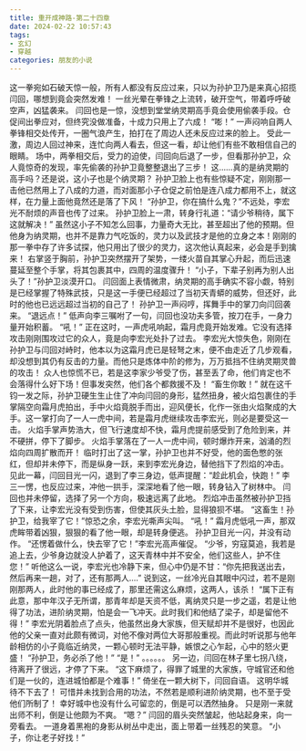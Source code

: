 ```yaml
---
title: 重开成神路-第二十四章
date: 2024-02-22 10:57:43
tags:
- 玄幻
- 穿越
categories: 朋友的小说
---
```

这一拳宛如石破天惊一般，所有人都没有反应过来，只以为孙护卫乃是来真心招揽闫回，哪想到竟会突然发难！
一丝光晕在拳锋之上流转，破开空气，带着呼呼破空声，凶猛袭来。
闫回也是一惊，没想到堂堂纳灵期高手竟会使用偷袭手段。仓促间出拳应对，但终究没做准备，十成力只用上了六成！
“嘭！”
一声闷响自两人拳锋相交处传开，一圈气浪产生，拍打在了周边人还未反应过来的脸上。
受此一激，周边人回过神来，连忙向两人看去，但这一看，却让他们有些不敢相信自己的眼睛。
场中，两拳相交后，受力的迫使，闫回向后退了一步，但看那孙护卫，众人竟惊奇的发现，率先偷袭的孙护卫竟整整退出了三步！
这......真的是纳灵期的高手吗？还是说，这小子也是个纳灵期？
孙护卫脸上也有些惊疑不定，刚刚那一击他已然用上了八成的力道，而对面那小子仓促之前怕是连八成力都用不上，就这样，在力量上面他竟然还是落了下风！
“孙护卫，你在搞什么鬼？”不远处，李宏光不耐烦的声音也传了过来。
孙护卫脸上一肃，转身行礼道：“请少爷稍待，属下这就解决！”
虽然这小子不知怎么回事，力量奇大无比，甚至超出了他的预期。但他身为纳灵期，也并不是靠力气吃饭的，灵力以及武技才是他的立身之本！刚刚的那一拳中存了许多试探，他只用出了很少的灵力，这次他认真起来，必会是手到擒来！
右掌竖于胸前，孙护卫突然摆开了架势，一缕火苗自其掌心升起，而后迅速蔓延至整个手掌，将其包裹其中，四周的温度骤升！
“小子，下辈子别再为别人出头了！”孙护卫淡漠开口。
闫回面上表情微肃，纳灵期的高手确实不容小觑，特别是已经掌握了特殊武技，只是这一手便已经超过了当初天青蟒的威势，但还好，此时的他也已远远超过当初的自己了！
孙护卫一声闷哼，挥舞手中的掌刀向闫回袭来。
“退远点！”
低声向李三嘱咐了一句，闫回也没功夫多管，按刀在手，一身力量开始积蓄。
“吼！”
正在这时，一声虎吼响起，霜月虎竟开始发难。它没有选择攻击刚刚围攻过它的众人，竟是向李宏光处扑了过去。
李宏光大惊失色，刚刚在孙护卫与闫回对峙时，他本以为这霜月虎已是轻弩之末，便不由走近了几步观看，却没想到其仍有反击的力量。而他只是炼体中阶的修为，万万抵挡不住纳灵期灵兽的攻击！
众人也惊慌不已，若是这李家少爷受了伤，甚至丢了命，他们肯定也不会落得什么好下场！但事发突然，他们各个都救援不及！
“畜生你敢！”
就在这千钧一发之际，孙护卫硬生生止住了冲向闫回的身形，猛然扭身，被火焰包裹住的手掌隔空向霜月虎拍出，手中火焰竟脱手而出，迎风便长，化作一张由火焰聚成的大手。这一掌打向了一人一虎中间，若是霜月虎继续攻击李宏光，则必是要受这一击。
火焰手掌声势浩大，但飞行速度却不快，霜月虎提前感受到了危险到来，并不硬拼，停下了脚步。
火焰手掌落在了一人一虎中间，顿时爆炸开来，汹涌的烈焰向四周扩散而开！
临时打出了这一掌，孙护卫也并不好受，他的面色憋的张红，但却并未停下，而是纵身一跃，来到李宏光身边，替他挡下了烈焰的冲击。
见此一幕，闫回目光一闪，退到了李三身边，低声提醒：“趁此机会，快跑！”
李三一愣，也反应过来，冲他一拱手，深深地看了他一眼，转身钻入了树林中。
闫回也并未停留，选择了另一个方向，极速远离了此地。
烈焰冲击虽然被孙护卫挡了下来，让李宏光没有受到伤害，但使其灰头土脸，显得狼狈不堪。
“这畜生！孙护卫，给我宰了它！”惊恐之余，李宏光嘶声尖叫。
“吼！”
霜月虎低吼一声，那双虎眸带着凶狠，狠狠的看了他一眼，却是转身便逃。
孙护卫目光一闪，并没有动作。
“还愣着做什么，快去宰了它！”李宏光高声催促。
“少爷，穷寇莫追，我若是追上去，少爷身边就没人护着了，这天青林中并不安全，他们这些人，护不住您！”
听他这么一说，李宏光也冷静下来，但心中仍是不甘：“你先把我送出去，然后再来一趟，对了，还有那两人....”
说到这，一丝冷光自其眼中闪过，若不是刚刚那两人，此时他的事已经成了，那里还需这么麻烦，这两人，该杀！
“属下正有此意，那中年汉子无所谓，那青年却是天资不低，离纳灵只是一步之遥，若是让他得了功法，进阶纳灵期，怕是会一飞冲天。此时我们和他结了梁子，却是留他不得！”
李宏光阴着脸点了点头，他虽然出身大家族，但天赋却并不是很好，也因此他的父亲一直对此颇有微词，对他不像对两位大哥那般重视。而此时听说那与他年龄相仿的小子竟临近纳灵，一颗心顿时无法平静，嫉恨之心乍起，心中的怒火更盛！
“孙护卫，务必杀了他！”
“是！”
。。。。。。
另一边，闫回在林子里七拐八绕，待离开了很远，才停了下来。
“这下麻烦了，得罪了城里的大家族，守城官还和他们是一伙的，连进城怕都是个难事！”
倚坐在一颗大树下，闫回自语。
这明华城待不下去了！
可惜并未找到合用的功法，不然若是顺利进阶纳灵期，也不至于受他们所制了！
幸好城中也没有什么可留恋的，倒是可以洒然抽身。
只是刚一来就出师不利，倒是让他颇为不爽。
“嗯？”
闫回的眉头突然皱起，他站起身来，向一旁看去。
一道身着黑袍的身影从树丛中走出，面上带着一丝残忍的笑意。
“小子，你让老子好找！”